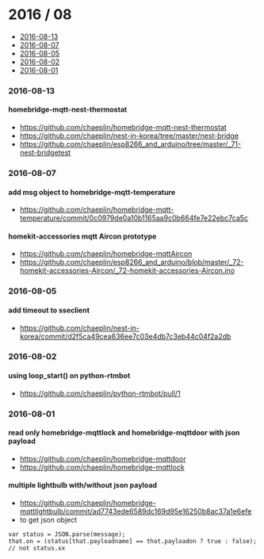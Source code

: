 2016 / 08
==========
 - [2016-08-13](#2016-08-13)
 - [2016-08-07](#2016-08-07)
 - [2016-08-05](#2016-08-05)
 - [2016-08-02](#2016-08-02)
 - [2016-08-01](#2016-08-01)

### 2016-08-13
#### homebridge-mqtt-nest-thermostat
 - https://github.com/chaeplin/homebridge-mqtt-nest-thermostat
 - https://github.com/chaeplin/nest-in-korea/tree/master/nest-bridge
 - https://github.com/chaeplin/esp8266_and_arduino/tree/master/_71-nest-bridgetest

### 2016-08-07
#### add msg object to homebridge-mqtt-temperature
 - https://github.com/chaeplin/homebridge-mqtt-temperature/commit/0c0979de0a10b1165aa9c0b664fe7e22ebc7ca5c

#### homekit-accessories mqtt Aircon prototype
 - https://github.com/chaeplin/homebridge-mqttAircon
 - https://github.com/chaeplin/esp8266_and_arduino/blob/master/_72-homekit-accessories-Aircon/_72-homekit-accessories-Aircon.ino

### 2016-08-05
#### add timeout to sseclient
 - https://github.com/chaeplin/nest-in-korea/commit/d2f5ca49cea636ee7c03e4db7c3eb44c04f2a2db

### 2016-08-02
#### using loop_start() on python-rtmbot
 - https://github.com/chaeplin/python-rtmbot/pull/1

### 2016-08-01
#### read only homebridge-mqttlock and homebridge-mqttdoor with json payload
 - https://github.com/chaeplin/homebridge-mqttdoor
 - https://github.com/chaeplin/homebridge-mqttlock

#### multiple lightbulb with/without json payload
 - https://github.com/chaeplin/homebridge-mqttlightbulb/commit/ad7743ede6589dc169d95e16250b8ac37a1e6efe
 - to get json object
```
var status = JSON.parse(message);
that.on = (status[that.payloadname] == that.payloadon ? true : false); // not status.xx
```
